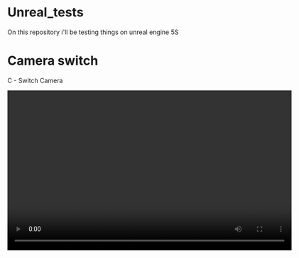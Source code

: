 # Unreal_tests
On this repository i'll be testing things on unreal engine 5S

# Camera switch
C - Switch Camera

<video width="640" height="360" controls>
  <source src="/img/Camera Switch.mp4" type="video/mp4">
  Tu navegador no soporta el video.
</video>
